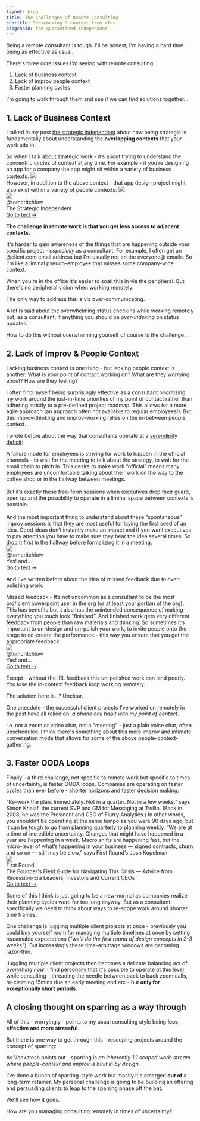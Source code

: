 ```yaml
---
layout: blog
title: The Challenges of Remote Consulting
subtitle: Sensemaking & context from afar...
blogchain: the-quarantined-independent
---
```


Being a remote consultant is tough. I'll be honest, I'm having a hard time being as effective as usual.

There's three core issues I'm seeing with remote consulting:

1. Lack of business context
2. Lack of improv people context 
3. Faster planning cycles

I'm going to walk through them and see if we can find solutions together...

## 1. Lack of Business Context

I talked in my post [the strategic independent](https://tomcritchlow.com/2019/04/04/the-strategic-independent/) about how being strategic is fundamentally about understanding the **overlapping contexts** that your work sits in:


<link rel="stylesheet" href="https://files-lovat-six.now.sh/quote.css" type="text/css">
<div class="portal-container-519256">

<div id="portal-parent-519256" class="portal-parent-519256">
<div class="portal-content-519256">So when I talk about strategic work - it’s about trying to understand the concentric circles of context at any time. For example - if you’re designing an app for a company the app might sit within a variety of business contexts:
<img src="https://tomcritchlow.com/images/context1.png">
<br>However, in addition to the above context - that app design project might also exist within a variety of people contexts:
<img src="https://tomcritchlow.com/images/context2.png">
</div>       
</div>

<div class="portal-head-519256">       
<div class="portal-avatar-519256"><img class="mini-favicon-519256" src="https://s2.googleusercontent.com/s2/favicons?domain_url=https://tomcritchlow.com/2019/04/04/the-strategic-independent/"></div>     
<div class="portal-metadata-519256">
<div class="portal-title-519256">
<div class="portal-author-519256">@tomcritchlow</div>
<div class="title-wrapper-519256">The Strategic Independent</div>
</div> 
</div>

<div class="portal-backlink-519256"><a target="_blank" href="https://tomcritchlow.com/2019/04/04/the-strategic-independent/" class="portal-arrow-519256">Go to text <span class="right-arrow">→</span></a></div>
</div>  

</div>

**The challenge in remote work is that you get less access to adjacent contexts.**

It's harder to gain awareness of the things that are happening outside your specific project - *especially* as a consultant. For example, I often get an @client.com email address but I'm usually not on the everyone@ emails. So I'm like a liminal pseudo-employee that misses some company-wide context.

When you're in the office it's easier to soak this in via the peripheral. But there's no peripheral vision when working remotely.

The only way to address this is via *over*-communicating.

A lot is said about the overwhelming status checkins while working remotely but, as a consultant, if anything you should be *over-indexing* on status updates.

How to do this without overwhelming yourself of course is the challenge...

## 2. Lack of Improv & People Context

Lacking business context is one thing - but lacking people context is another. What is your point of contact working on? What are they worrying about? How are they feeling?

I often find myself being surprisingly effective as a consultant prioritizing my work around the just-in-time priorities of my point of contact rather than adhering strictly to a pre-defined project roadmap. This allows for a more agile approach (an approach often not available to regular employees!). But this improv-thinking and improv-working relies on the in-between people context.

I wrote before about the way that consultants operate at a [serendipity deficit](https://tomcritchlow.com/2019/11/18/yes-and/#the-serendipity-deficit-of-consultants--manufacturing-improv-sessions):


<link rel="stylesheet" href="https://files-lovat-six.now.sh/quote.css" type="text/css">
<div class="portal-container-519256">

<div id="portal-parent-519256" class="portal-parent-519256">
<div class="portal-content-519256">A failure mode for employees is striving for work to happen in the official channels - to wait for the meeting to talk about the strategy, to wait for the email chain to pitch in. This desire to make work “official” means many employees are uncomfortable talking about their work on the way to the coffee shop or in the hallway between meetings.<br><br>But it’s exactly these free-form sessions when executives drop their guard, open up and the possibility to operate in a liminal space between contexts is possible.<br><br>And the most important thing to understand about these “spontaneous” improv sessions is that they are most useful for laying the first seed of an idea. Good ideas don’t instantly make an impact and if you want executives to pay attention you have to make sure they hear the idea several times. So drop it first in the hallway before formalizing it in a meeting.</div>       
</div>

<div class="portal-head-519256">       
<div class="portal-avatar-519256"><img class="mini-favicon-519256" src="https://s2.googleusercontent.com/s2/favicons?domain_url=https://tomcritchlow.com/2019/11/18/yes-and/#the-serendipity-deficit-of-consultants--manufacturing-improv-sessions"></div>     
<div class="portal-metadata-519256">
<div class="portal-title-519256">
<div class="portal-author-519256">@tomcritchlow</div>
<div class="title-wrapper-519256">Yes! and...</div>
</div> 
</div>

<div class="portal-backlink-519256"><a target="_blank" href="https://tomcritchlow.com/2019/11/18/yes-and/#the-serendipity-deficit-of-consultants--manufacturing-improv-sessions" class="portal-arrow-519256">Go to text <span class="right-arrow">→</span></a></div>
</div>  

</div>

And I've written before about the idea of missed feedback due to over-polishing work:

<link rel="stylesheet" href="https://files-lovat-six.now.sh/quote.css" type="text/css">
<div class="portal-container-519256">

<div id="portal-parent-519256" class="portal-parent-519256">
<div class="portal-content-519256">Missed feedback - It’s not uncommon as a consultant to be the most proficient powerpoint user in the org (or at least your portion of the org). This has benefits but it also has the unintended consequence of making everything you touch look “finished”. And finished work gets very different feedback from people than raw materials and thinking. So sometimes it’s important to un-design and un-polish your work, to invite people onto the stage to co-create the performance - this way you ensure that you get the appropriate feedback.</div>       
</div>

<div class="portal-head-519256">       
<div class="portal-avatar-519256"><img class="mini-favicon-519256" src="https://s2.googleusercontent.com/s2/favicons?domain_url=https://tomcritchlow.com/2019/11/18/yes-and/"></div>     
<div class="portal-metadata-519256">
<div class="portal-title-519256">
<div class="portal-author-519256">@tomcritchlow</div>
<div class="title-wrapper-519256">Yes! and...</div>
</div> 
</div>

<div class="portal-backlink-519256"><a target="_blank" href="https://tomcritchlow.com/2019/11/18/yes-and/" class="portal-arrow-519256">Go to text <span class="right-arrow">→</span></a></div>
</div>  

</div>

Except - without the IRL feedback this un-polished work can land poorly. You lose the in-context feedback loop working remotely:

<blockquote class='twitter-tweet' data-conversation='none'><a href='https://twitter.com/pojmasta/status/1257712649900560385'></a></blockquote> <script async src='https://platform.twitter.com/widgets.js' charset='utf-8'></script>

The solution here is...? Unclear.

One anecdote - the successful client projects I've worked on remotely in the past have all relied on: *a phone call habit with my point of contact*.

i.e. not a zoom or video chat, not a "meeting" - just a plain voice chat, often unscheduled. I think there's something about this more improv and intimate conversation mode that allows for some of the above people-context-gathering.



## 3. Faster OODA Loops

Finally - a third challenge, not specific to remote work but specific to times of uncertainty, is faster OODA loops. Companies are operating on faster cycles than ever before - shorter horizons and faster decision making:

<link rel="stylesheet" href="https://files-lovat-six.now.sh/quote.css" type="text/css">
<div class="portal-container-519256">
<div id="portal-parent-519256" class="portal-parent-519256">
<div class="portal-content-519256">“Re-work the plan. Immediately. Not in a quarter. Not in a few weeks,” says Simon Khalaf, the current SVP and GM for Messaging at Twilio. (Back in 2008, he was the President and CEO of Flurry Analytics.) In other words, you shouldn’t be operating at the same tempo as you were 90 days ago, but it can be tough to go from planning quarterly to planning weekly. “We are at a time of incredible uncertainty. Changes that might have happened in a year are happening in a week. Macro shifts are happening fast, but the micro-level of what’s happening in your business — signed contracts, churn and so on — still may be slow,” says First Round’s Josh Kopelman.</div>       
</div>
<div class="portal-head-519256">       
<div class="portal-avatar-519256"><img class="mini-favicon-519256" src="https://s2.googleusercontent.com/s2/favicons?domain_url=https://firstround.com/review/the-founders-field-guide-for-navigating-this-crisis-advice-from-recession-era-leaders-investors-and-ceos-currently-at-the-helm/"></div>     
<div class="portal-metadata-519256">
<div class="portal-title-519256">
<div class="portal-author-519256">First Round</div>
<div class="title-wrapper-519256">The Founder's Field Guide for Navigating This Crisis — Advice from Recession-Era Leaders, Investors and Current CEOs</div>
</div> 
</div>
<div class="portal-backlink-519256"><a target="_blank" href="https://firstround.com/review/the-founders-field-guide-for-navigating-this-crisis-advice-from-recession-era-leaders-investors-and-ceos-currently-at-the-helm/" class="portal-arrow-519256">Go to text <span class="right-arrow">→</span></a></div>
</div>  
</div>

Some of this I think is just going to be a new-normal as companies realize their planning cycles were far too long anyway. But as a consultant specifically we need to think about ways to re-scope work around shorter time frames.

One challenge is juggling multiple client projects at once - previously you could buy yourself room for managing multiple timelines at once by setting reasonable expectations (*"we'll do the first round of design concepts in 2-3 weeks"*). But increasingly these time-arbitrage windows are becoming razor-thin.

Juggling multiple client projects then becomes a delicate balancing act of *everything now*. I find personally that it's possible to operate at this level while consulting - threading the needle between back to back zoom calls, re-claiming 15mins due an early meeting end etc - but **only for exceptionally short periods**.

## A closing thought on sparring as a way through

All of this - worryingly - points to my usual consulting style being **less effective and more stressful**.

But there is one way to get through this - rescoping projects around the concept of sparring:

<blockquote class='twitter-tweet' data-conversation='none'><a href='https://twitter.com/vgr/status/1257702466528792577'></a></blockquote> <script async src='https://platform.twitter.com/widgets.js' charset='utf-8'></script>

As Venkatesh points out - sparring is *an inherently 1:1 scoped work-stream where people-context and improv is built in by design*.

I've done a bunch of sparring-style work but mostly it's emerged **out of** a long-term retainer. My personal challenge is going to be building an offering and persuading clients to leap to the sparring phase off the bat.

We'll see how it goes.

How are you managing consulting remotely in times of uncertainty?




